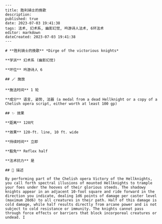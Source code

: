 
    ---
    title: 胜利骑士的挽歌
    description: 
    published: true
    date: 2023-07-03 19:41:38
    tags: 法术, 幻术系, 幽影幻觉, 吟游诗人法术, 6环法术
    editor: markdown
    dateCreated: 2023-07-03 19:41:38
    ---

    # **胜利骑士的挽歌** *Dirge of the victorious knights*

    **学派** 幻术系 (幽影幻觉) 

    **环位** 吟游诗人 6

    ## 🪄 施放

    **施法时间** 1 轮

    **成分** 语言, 姿势, 法器 (a medal from a dead Hellknight or a copy of a Chelish opera script, either worth at least 100 gp)

    ## ✨ 效果  

    **距离** 120尺 

    **效果** 120-ft. line, 10 ft. wide 

    **持续时间** 立即 

    **豁免** Reflex half

    **法术抗力** 是

    ## 📖 描述

    By performing part of the Chelish opera Victory of the Hellknights, you call forth spectral illusions of mounted Hellknights to trample your foes under the hooves of their glorious steeds. The shadowy knights appear in an adjacent 10-foot square and ride forward in the direction you indicate, dealing 1d6 points of damage per caster level (maximum 20d6) to all creatures in their path. Half of this damage is cold damage, while half results directly from arcane power and is not subject to cold resistance or immunity. The knights cannot pass through force effects or barriers that block incorporeal creatures or undead. I
    